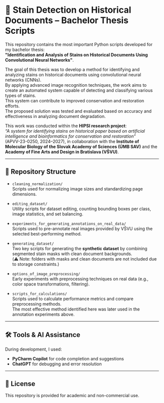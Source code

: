 # 🧠 Stain Detection on Historical Documents – Bachelor Thesis Scripts

This repository contains the most important Python scripts developed for my bachelor thesis:  
**"Identification and Analysis of Stains on Historical Documents Using Convolutional Neural Networks"**.

The goal of this thesis was to develop a method for identifying and analyzing stains on historical documents using convolutional neural networks (CNNs).  
By applying advanced image recognition techniques, the work aims to create an automated system capable of detecting and classifying various types of stains.  
This system can contribute to improved conservation and restoration efforts.  
The proposed solution was tested and evaluated based on accuracy and effectiveness in analyzing document degradation.

This work was conducted within the **HIPSI research project**:  
*“A system for identifying stains on historical paper based on artificial intelligence and bioinformatics for conservation and restoration”*  
(APVV-23-0250, 2024–2027), in collaboration with the **Institute of Molecular Biology of the Slovak Academy of Sciences (ÚMB SAV)** and the **Academy of Fine Arts and Design in Bratislava (VŠVU)**.

---

## 📁 Repository Structure

- `cleaning_normalization/`  
  Scripts used for normalizing image sizes and standardizing page dimensions.

- `editing_dataset/`  
  Utility scripts for dataset editing, counting bounding boxes per class, image statistics, and set balancing.

- `experiments_for_generating_annotations_on_real_data/`  
  Scripts used to pre-annotate real images provided by VŠVU using the selected best-performing method.

- `generating_dataset/`  
  Two key scripts for generating the **synthetic dataset** by combining segmented stain masks with clean document backgrounds.  
  (⚠️ Note: folders with masks and clean documents are not included due to storage constraints.)

- `options_of_image_preprocessing/`  
  Early experiments with preprocessing techniques on real data (e.g., color space transformations, filtering).

- `scripts_for_calculations/`  
  Scripts used to calculate performance metrics and compare preprocessing methods.  
  The most effective method identified here was later used in the annotation experiments above.

---

## 🛠 Tools & AI Assistance

During development, I used:
- **PyCharm Copilot** for code completion and suggestions
- **ChatGPT** for debugging and error resolution

---

## 📄 License

This repository is provided for academic and non-commercial use.


